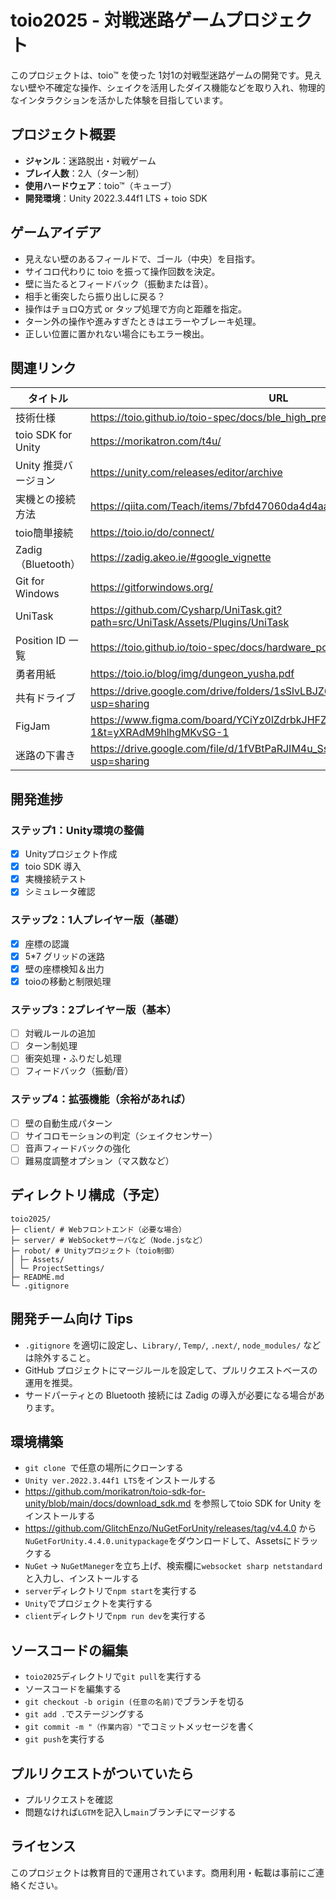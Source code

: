 # toio2025 - 対戦迷路ゲームプロジェクト

このプロジェクトは、toio™ を使った 1対1の対戦型迷路ゲームの開発です。見えない壁や不確定な操作、シェイクを活用したダイス機能などを取り入れ、物理的なインタラクションを活かした体験を目指しています。

## プロジェクト概要

- **ジャンル**：迷路脱出・対戦ゲーム
- **プレイ人数**：2人（ターン制）
- **使用ハードウェア**：toio™（キューブ）
- **開発環境**：Unity 2022.3.44f1 LTS + toio SDK

## ゲームアイデア

- 見えない壁のあるフィールドで、ゴール（中央）を目指す。
- サイコロ代わりに toio を振って操作回数を決定。
- 壁に当たるとフィードバック（振動または音）。
- 相手と衝突したら振り出しに戻る？
- 操作はチョロQ方式 or タップ処理で方向と距離を指定。
- ターン外の操作や進みすぎたときはエラーやブレーキ処理。
- 正しい位置に置かれない場合にもエラー検出。

## 関連リンク

| タイトル | URL |
|---------|-----|
| 技術仕様 | https://toio.github.io/toio-spec/docs/ble_high_precision_tilt_sensor/ |
| toio SDK for Unity | https://morikatron.com/t4u/ |
| Unity 推奨バージョン | https://unity.com/releases/editor/archive |
| 実機との接続方法 | https://qiita.com/Teach/items/7bfd47060da4d4aab852 |
| toio簡単接続 | https://toio.io/do/connect/ |
| Zadig（Bluetooth） | https://zadig.akeo.ie/#google_vignette |
| Git for Windows | https://gitforwindows.org/ |
| UniTask | https://github.com/Cysharp/UniTask.git?path=src/UniTask/Assets/Plugins/UniTask |
| Position ID 一覧 | https://toio.github.io/toio-spec/docs/hardware_position_id/ |
| 勇者用紙 | https://toio.io/blog/img/dungeon_yusha.pdf |
| 共有ドライブ | https://drive.google.com/drive/folders/1sSlvLBJZ6gj0R0VFqzTFui3XLFqoLcks?usp=sharing |
| FigJam | https://www.figma.com/board/YCiYz0lZdrbkJHFZu2bzKO/toio?node-id=0-1&t=yXRAdM9hlhgMKvSG-1 |
| 迷路の下書き | https://drive.google.com/file/d/1fVBtPaRJIM4u_SstrCaOgr0U9dsp_mDb/view?usp=sharing |

## 開発進捗

### ステップ1：Unity環境の整備
- [x] Unityプロジェクト作成
- [x] toio SDK 導入
- [x] 実機接続テスト
- [x] シミュレータ確認

### ステップ2：1人プレイヤー版（基礎）
- [x] 座標の認識
- [x] 5*7 グリッドの迷路
- [x] 壁の座標検知＆出力
- [x] toioの移動と制限処理

### ステップ3：2プレイヤー版（基本）
- [ ] 対戦ルールの追加
- [ ] ターン制処理
- [ ] 衝突処理・ふりだし処理
- [ ] フィードバック（振動/音）

### ステップ4：拡張機能（余裕があれば）
- [ ] 壁の自動生成パターン
- [ ] サイコロモーションの判定（シェイクセンサー）
- [ ] 音声フィードバックの強化
- [ ] 難易度調整オプション（マス数など）

## ディレクトリ構成（予定）
```
toio2025/
├─ client/ # Webフロントエンド（必要な場合）
├─ server/ # WebSocketサーバなど（Node.jsなど）
├─ robot/ # Unityプロジェクト（toio制御）
│ ├─ Assets/
│ └─ ProjectSettings/
├─ README.md
└─ .gitignore
```

## 開発チーム向け Tips

- `.gitignore` を適切に設定し、`Library/`, `Temp/`, `.next/`, `node_modules/` などは除外すること。
- GitHub プロジェクトにマージルールを設定して、プルリクエストベースの運用を推奨。
- サードパーティとの Bluetooth 接続には Zadig の導入が必要になる場合があります。

## 環境構築

- `git clone `で任意の場所にクローンする
- `Unity ver.2022.3.44f1 LTS`をインストールする
- https://github.com/morikatron/toio-sdk-for-unity/blob/main/docs/download_sdk.md を参照してtoio SDK for Unity をインストールする
- https://github.com/GlitchEnzo/NuGetForUnity/releases/tag/v4.4.0 から`NuGetForUnity.4.4.0.unitypackage`をダウンロードして、Assetsにドラックする
- `NuGet` -> `NuGetManeger`を立ち上げ、検索欄に`websocket sharp netstandard`と入力し、インストールする
- `server`ディレクトリで`npm start`を実行する
- `Unity`でプロジェクトを実行する
- `client`ディレクトリで`npm run dev`を実行する

## ソースコードの編集

- `toio2025`ディレクトリで`git pull`を実行する
- ソースコードを編集する
- `git checkout -b origin (任意の名前)`でブランチを切る
- `git add .`でステージングする
- `git commit -m "（作業内容）"`でコミットメッセージを書く
- `git push`を実行する

## プルリクエストがついていたら

- プルリクエストを確認
- 問題なければ`LGTM`を記入し`main`ブランチにマージする

## ライセンス

このプロジェクトは教育目的で運用されています。商用利用・転載は事前にご連絡ください。
